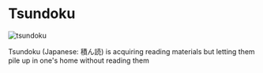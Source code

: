 # Tsundoku

![tsundoku](./tsundoku.gif)

Tsundoku (Japanese: 積ん読) is acquiring reading materials but letting them pile up in one's home without reading them